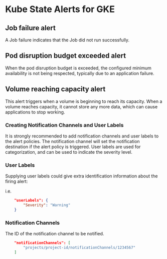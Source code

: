 # Kube State Alerts for GKE

## Job failure alert
A Job failure indicates that the Job did not run successfully.

## Pod disruption budget exceeded alert
When the pod disruption budget is exceeded, the configured minimum availability is not being respected, typically due to an application failure.

## Volume reaching capacity alert
This alert triggers when a volume is beginning to reach its capacity. When a volume reaches capacity, it cannot store any more data, which can cause applications to stop working.

### Creating Notification Channels and User Labels

It is strongly recommended to add notification channels and user labels to the alert policies. The notification channel will set the notification destination if the alert policy is triggered. User labels are used for categorization, and can be used to indicate the severity level.

### User Labels

Supplying user labels could give extra identification information about the firing alert:

i.e.

```json
    "userLabels": {
        "Severity": "Warning"
    }
```

### Notification Channels

The ID of the notification channel to be notified.

```json
    "notificationChannels": [
        "projects/project-id/notificationChannels/1234567"
    ]
```